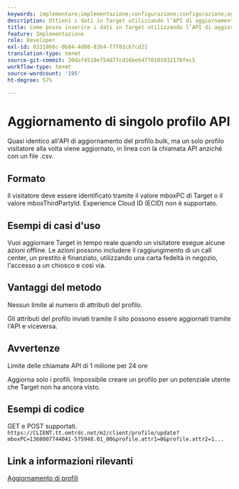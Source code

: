 ```yaml
---
keywords: implementare;implementazione;configurazione;configurazione;aggiornamento profilo singolo
description: Ottieni i dati in Target utilizzando l’API di aggiornamento del singolo profilo.
title: Come posso inserire i dati in Target utilizzando l’API di aggiornamento del singolo profilo?
feature: Implementazione
role: Developer
exl-id: 8331866c-0b84-4d08-83b4-f7f82c67cd21
translation-type: tm+mt
source-git-commit: 20daf4510e754d77cd16be64770105932178fec5
workflow-type: tm+mt
source-wordcount: '195'
ht-degree: 57%

---
```


# Aggiornamento di singolo profilo API

Quasi identico all&#39;API di aggiornamento del profilo bulk, ma un solo profilo visitatore alla volta viene aggiornato, in linea con la chiamata API anziché con un file .csv.

## Formato

Il visitatore deve essere identificato tramite il valore mboxPC di Target o il valore mboxThirdPartyId. Experience Cloud ID (ECID) non è supportato.

## Esempi di casi d&#39;uso

Vuoi aggiornare Target in tempo reale quando un visitatore esegue alcune azioni offline. Le azioni possono includere il raggiungimento di un call center, un prestito è finanziato, utilizzando una carta fedeltà in negozio, l&#39;accesso a un chiosco e così via.

## Vantaggi del metodo

Nessun limite al numero di attributi del profilo.

Gli attributi del profilo inviati tramite il sito possono essere aggiornati tramite l&#39;API e viceversa.

## Avvertenze

Limite delle chiamate API di 1 milione per 24 ore

Aggiorna solo i profili. Impossibile creare un profilo per un potenziale utente che Target non ha ancora visto.

## Esempi di codice

GET e POST supportati. `https://CLIENT.tt.omtrdc.net/m2/client/profile/update?mboxPC=1368007744041-575948.01_00&profile.attr1=0&profile.attr2=1...`

## Link a informazioni rilevanti

[Aggiornamento di profili](https://developers.adobetarget.com/api/#updating-profiles)
